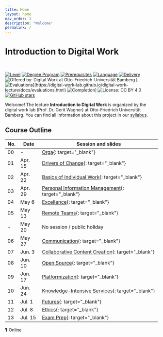 ```yaml
---
title: Home
layout: home
nav_order: 1
description: "Welcome"
permalink: /
---
```


# Introduction to Digital Work

<br>

[![Level](https://img.shields.io/badge/Level-Bachelor-blue)](https://digital-work-lab.github.io/digital-work-lecture/docs/syllabus.html)
[![Degree Program](https://img.shields.io/badge/Degree%20Program-WI%20|%20ISM-blue)](https://digital-work-lab.github.io/digital-work-lecture/docs/syllabus.html)
[![Prerequisites](https://img.shields.io/badge/Prerequisites-None-blue)](https://digital-work-lab.github.io/digital-work-lecture/docs/syllabus.html)
[![Language](https://img.shields.io/badge/Language-Sessions%20in%20German,%20Materials%20in%20English-blue)](https://digital-work-lab.github.io/digital-work-lecture/docs/syllabus.html)
[![Delivery](https://img.shields.io/badge/Delivery-In%20person-blue)](https://digital-work-lab.github.io/digital-work-lecture/docs/syllabus.html)
![Offered by: Digital Work at Otto-Friedrich-Universität Bamberg](https://img.shields.io/badge/Offered%20by-%20Digital%20Work%20(Otto--Friedrich--Universit%C3%A4t%20Bamberg)-blue)
[![Evaluations](https://img.shields.io/badge/Rating-★★★★★%20(4.8%20/%205)-yellow)](https://digital-work-lab.github.io/digital-work-lecture/docs/evaluations.html)
![Completion](https://img.shields.io/badge/Enrollment-Completed%20by%2030-green)]
![License: CC BY 4.0](https://img.shields.io/badge/License-CC%20BY%204.0-green.svg)
[![GitHub stars](https://img.shields.io/github/stars/digital-work-lab/digital-work-lecture.svg?style=social&label=Star)](https://github.com/digital-work-lab/digital-work-lecture/stargazers)

Welcome!
The lecture **Introduction to Digital Work** is organized by the digital work lab (Prof. Dr. Gerit Wagner) at Otto-Friedrich Universität Bamberg.
You can find all information about this project in our [syllabus](docs/syllabus.html).

## Course Outline

| No. | Date       | Session and slides                                                                                    |
|-----|------------|-------------------------------------------------------------------------------------------------------|
| 00  | -          | [Orga](output/00-orga.html){: target="_blank"}                                                        |
| 01  | Apr. 15    | [Drivers of Change](output/01-drivers-of-change.html){: target="_blank"}                              |
| 02  | Apr. 22    | [Basics of Individual Work](output/02-basics-of-individual-work.html){: target="_blank"}              |
| 03  | Apr. 29    | [Personal Information Management](output/03-personal-information-management.html){: target="_blank"}  |
| 04  | May 6      | [Excellence](output/04-excellence.html){: target="_blank"}                                            |
| 05  | May 13     | [Remote Teams](output/05-remote-teams.html){: target="_blank"}                                        |
| -   | May 20     | No session / public holiday                                                                           |
| 06  | May 27     | [Communication](output/06-communication.html){: target="_blank"}                                      |
| 07  | Jun. 3     | [Collaborative Content Creation](output/07-collaborative-content-creation.html){: target="_blank"}    |
| 08  | Jun. 10    | [Open Source](output/08-open-source.html){: target="_blank"}                                          |
| 09  | Jun. 17    | [Platformization](output/09-platformization.html){: target="_blank"}                                  |
| 10  | Jun. 24    | [Knowledge-Intensive Services](output/10-knowledge-intensive-services.html){: target="_blank"}        |
| 11  | Jul. 1     | [Futures](output/11-futures.html){: target="_blank"}                                                  |
| 12  | Jul. 8     | [Ethics](output/12-ethics.html){: target="_blank"}                                                    |
| 13  | Jul. 15    | [Exam Prep](output/13-exam-prep.html){: target="_blank"}                                              |

🎙️ Online

<!-- 
📋 Collect summaries for exam

## Instructor

<img src="assets/gerit_wagner.jpg" alt="Gerit Wagner (Foto: Tim Kipphan)" style="height: 220px; float: left; padding-right: 10px;">

**Gerit Wagner**  
*Assistant Professor of Information Systems*  
*Otto-Friedrich Universität Bamberg*

My name is Gerit Wagner, and I am your instructor. I enjoy coding, solving programming puzzles, and building tools that are useful for others. In this project, you can contribute to one of my most significant packages: [CoLRev](https://github.com/CoLRev-Environment/colrev). 

<br style="clear:both">

You can read more about my work [here](docs/instructor.html).


slides
resources and links
instructor

TBD: include a picture?
TODO : make group fotos and publish

objectives: mention tools and open synthesis?
-->
